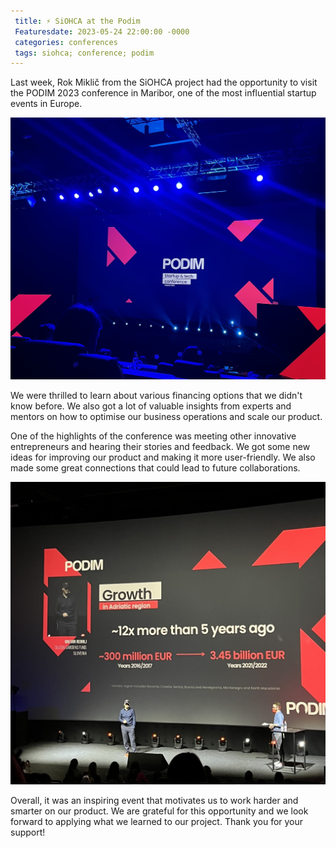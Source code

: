 ```yaml
---
 title: ⚡️ SiOHCA at the Podim
 Featuresdate: 2023-05-24 22:00:00 -0000
 categories: conferences
 tags: siohca; conference; podim
---
```


Last week, Rok Miklič from the SiOHCA project had the opportunity to visit the PODIM 2023 conference in Maribor, one of the most influential startup events in Europe.

![The Podim 2023 stage.](https://github.com/SterArcher/OHCA-registry-Slovenia/blob/gh-pages/assets/img/podim/podim1.jpeg?raw=true)

We were thrilled to learn about various financing options that we didn't know before. We also got a lot of valuable insights from experts and mentors on how to optimise our business operations and scale our product.

One of the highlights of the conference was meeting other innovative entrepreneurs and hearing their stories and feedback. We got some new ideas for improving our product and making it more user-friendly. We also made some great connections that could lead to future collaborations.

![Exceptional speakers.](https://github.com/SterArcher/OHCA-registry-Slovenia/blob/gh-pages/assets/img/podim/podim2.jpeg?raw=true)

Overall, it was an inspiring event that motivates us to work harder and smarter on our product. We are grateful for this opportunity and we look forward to applying what we learned to our project. Thank you for your support!
